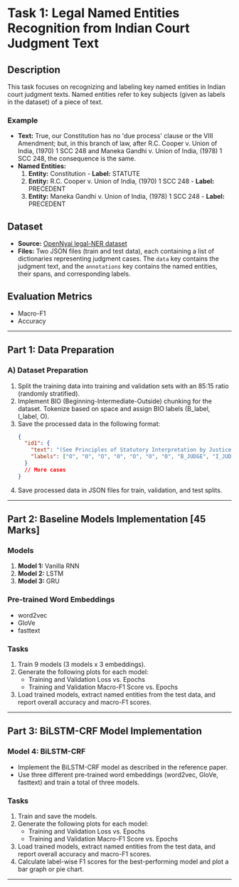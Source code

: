 # Task 1: Legal Named Entities Recognition from Indian Court Judgment Text

## Description
This task focuses on recognizing and labeling key named entities in Indian court judgment texts. Named entities refer to key subjects (given as labels in the dataset) of a piece of text.

### Example
- **Text:** True, our Constitution has no 'due process' clause or the VIII Amendment; but, in this branch of law, after R.C. Cooper v. Union of India, (1970) 1 SCC 248 and Maneka Gandhi v. Union of India, (1978) 1 SCC 248, the consequence is the same.
- **Named Entities:**
  1. **Entity:** Constitution - **Label:** STATUTE
  2. **Entity:** R.C. Cooper v. Union of India, (1970) 1 SCC 248 - **Label:** PRECEDENT
  3. **Entity:** Maneka Gandhi v. Union of India, (1978) 1 SCC 248 - **Label:** PRECEDENT

## Dataset
- **Source:** [OpenNyai legal-NER dataset](https://opennayai-dataset-link)
- **Files:** Two JSON files (train and test data), each containing a list of dictionaries representing judgment cases. The `data` key contains the judgment text, and the `annotations` key contains the named entities, their spans, and corresponding labels.

## Evaluation Metrics
- Macro-F1
- Accuracy

---

## Part 1: Data Preparation 

### A) Dataset Preparation 
1. Split the training data into training and validation sets with an 85:15 ratio (randomly stratified).
2. Implement BIO (Beginning-Intermediate-Outside) chunking for the dataset. Tokenize based on space and assign BIO labels (B_label, I_label, O).
3. Save the processed data in the following format:
    ```json
    {
      "id1": {
        "text": "(See Principles of Statutory Interpretation by Justice G.P. Singh, 9th Edn., 2004 at p. 438.).",
        "labels": ["O", "O", "O", "O", "O", "O", "O", "B_JUDGE", "I_JUDGE", "O", "O", "O", "O", "O", "O", "O"]
      }
      // More cases
    }
    ```
4. Save processed data in JSON files for train, validation, and test splits.

---

## Part 2: Baseline Models Implementation [45 Marks]

### Models
1. **Model 1:** Vanilla RNN
2. **Model 2:** LSTM
3. **Model 3:** GRU

### Pre-trained Word Embeddings
- word2vec
- GloVe
- fasttext

### Tasks
1. Train 9 models (3 models x 3 embeddings).
2. Generate the following plots for each model:
    - Training and Validation Loss vs. Epochs
    - Training and Validation Macro-F1 Score vs. Epochs
3. Load trained models, extract named entities from the test data, and report overall accuracy and macro-F1 scores.

---

## Part 3: BiLSTM-CRF Model Implementation 

### Model 4: BiLSTM-CRF
- Implement the BiLSTM-CRF model as described in the reference paper.
- Use three different pre-trained word embeddings (word2vec, GloVe, fasttext) and train a total of three models.

### Tasks
1. Train and save the models.
2. Generate the following plots for each model:
    - Training and Validation Loss vs. Epochs
    - Training and Validation Macro-F1 Score vs. Epochs
3. Load trained models, extract named entities from the test data, and report overall accuracy and macro-F1 scores.
4. Calculate label-wise F1 scores for the best-performing model and plot a bar graph or pie chart.

---

